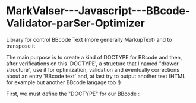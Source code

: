 # MarkValser---Javascript---BBcode-Validator-parSer-Optimizer
Library for control BBcode Text (more generally MarkupText) and to transpose it

The main purpose is to create a kind of DOCTYPE for BBcode and then, after verifications on this 'DOCTYPE', a structure that I named "drawer structure", use it for optimization, validation and eventually corrections about an entry 'BBcode text' and, at last try to output another text (HTML for example but another BBcode langage too !)

First, we must define the "DOCTYPE" for our BBcode :
